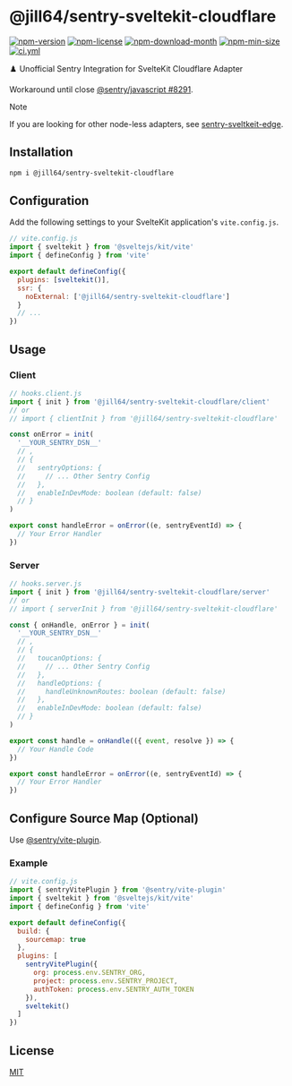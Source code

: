<!----- BEGIN GHOST DOCS HEADER ----->

# @jill64/sentry-sveltekit-cloudflare


<!----- BEGIN GHOST DOCS BADGES ----->
<a href="https://npmjs.com/package/@jill64/sentry-sveltekit-cloudflare"><img src="https://img.shields.io/npm/v/@jill64/sentry-sveltekit-cloudflare" alt="npm-version" /></a> <a href="https://npmjs.com/package/@jill64/sentry-sveltekit-cloudflare"><img src="https://img.shields.io/npm/l/@jill64/sentry-sveltekit-cloudflare" alt="npm-license" /></a> <a href="https://npmjs.com/package/@jill64/sentry-sveltekit-cloudflare"><img src="https://img.shields.io/npm/dm/@jill64/sentry-sveltekit-cloudflare" alt="npm-download-month" /></a> <a href="https://npmjs.com/package/@jill64/sentry-sveltekit-cloudflare"><img src="https://img.shields.io/bundlephobia/min/@jill64/sentry-sveltekit-cloudflare" alt="npm-min-size" /></a> <a href="https://github.com/jill64/sentry-sveltekit-cloudflare/actions/workflows/ci.yml"><img src="https://github.com/jill64/sentry-sveltekit-cloudflare/actions/workflows/ci.yml/badge.svg" alt="ci.yml" /></a>
<!----- END GHOST DOCS BADGES ----->


♟️ Unofficial Sentry Integration for SvelteKit Cloudflare Adapter

<!----- END GHOST DOCS HEADER ----->

Workaround until close [@sentry/javascript #8291](https://github.com/getsentry/sentry-javascript/issues/8291).

> [!NOTE]
> If you are looking for other node-less adapters, see [sentry-sveltkeit-edge](https://github.com/jill64/sentry-sveltekit-edge).

## Installation

```sh
npm i @jill64/sentry-sveltekit-cloudflare
```

## Configuration

Add the following settings to your SvelteKit application's `vite.config.js`.

```js
// vite.config.js
import { sveltekit } from '@sveltejs/kit/vite'
import { defineConfig } from 'vite'

export default defineConfig({
  plugins: [sveltekit()],
  ssr: {
    noExternal: ['@jill64/sentry-sveltekit-cloudflare']
  }
  // ...
})
```

## Usage

### Client

```js
// hooks.client.js
import { init } from '@jill64/sentry-sveltekit-cloudflare/client'
// or
// import { clientInit } from '@jill64/sentry-sveltekit-cloudflare'

const onError = init(
  '__YOUR_SENTRY_DSN__'
  // ,
  // {
  //   sentryOptions: {
  //     // ... Other Sentry Config
  //   },
  //   enableInDevMode: boolean (default: false)
  // }
)

export const handleError = onError((e, sentryEventId) => {
  // Your Error Handler
})
```

### Server

```js
// hooks.server.js
import { init } from '@jill64/sentry-sveltekit-cloudflare/server'
// or
// import { serverInit } from '@jill64/sentry-sveltekit-cloudflare'

const { onHandle, onError } = init(
  '__YOUR_SENTRY_DSN__'
  // ,
  // {
  //   toucanOptions: {
  //     // ... Other Sentry Config
  //   },
  //   handleOptions: {
  //     handleUnknownRoutes: boolean (default: false)
  //   },
  //   enableInDevMode: boolean (default: false)
  // }
)

export const handle = onHandle(({ event, resolve }) => {
  // Your Handle Code
})

export const handleError = onError((e, sentryEventId) => {
  // Your Error Handler
})
```

## Configure Source Map (Optional)

Use [@sentry/vite-plugin](https://npmjs.com/package/@sentry/vite-plugin).

### Example

```js
// vite.config.js
import { sentryVitePlugin } from '@sentry/vite-plugin'
import { sveltekit } from '@sveltejs/kit/vite'
import { defineConfig } from 'vite'

export default defineConfig({
  build: {
    sourcemap: true
  },
  plugins: [
    sentryVitePlugin({
      org: process.env.SENTRY_ORG,
      project: process.env.SENTRY_PROJECT,
      authToken: process.env.SENTRY_AUTH_TOKEN
    }),
    sveltekit()
  ]
})
```

<!----- BEGIN GHOST DOCS FOOTER ----->

## License

[MIT](LICENSE)

<!----- END GHOST DOCS FOOTER ----->
